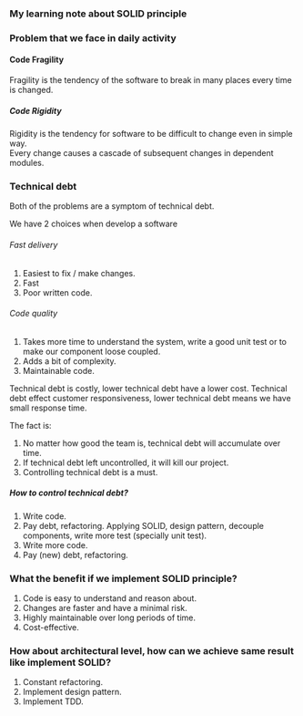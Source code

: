 ### My learning note about SOLID principle

### Problem that we face in daily activity

#### Code Fragility

Fragility is the tendency of the software to break in many places every time is changed.

##### Code Rigidity

Rigidity is the tendency for software to be difficult to change even in simple way.  
Every change causes a cascade of subsequent changes in dependent modules.

### Technical debt

Both of the problems are a symptom of technical debt.

We have 2 choices when develop a software

###### Fast delivery

1. Easiest to fix / make changes.  
2. Fast
3. Poor written code.

###### Code quality

1. Takes more time to understand the system, write a good unit test or to make our component loose coupled.  
2. Adds a bit of complexity.  
3. Maintainable code.

Technical debt is costly, lower technical debt have a lower cost. Technical debt effect customer responsiveness, lower technical debt means we have small response time.

The fact is:  
1. No matter how good the team is, technical debt will accumulate over time.  
2. If technical debt left uncontrolled, it will kill our project.  
3. Controlling technical debt is a must.

##### How to control technical debt?

1. Write code.  
2. Pay debt, refactoring. Applying SOLID, design pattern, decouple components, write more test (specially unit test).  
3. Write more code.  
4. Pay (new) debt, refactoring.

### What the benefit if we implement SOLID principle?

1. Code is easy to understand and reason about.  
2. Changes are faster and have a minimal risk.  
3. Highly maintainable over long periods of time.  
4. Cost-effective.

### How about architectural level, how can we achieve same result like implement SOLID?

1. Constant refactoring.  
2. Implement design pattern.  
3. Implement TDD.